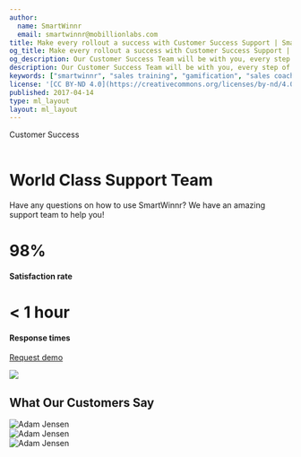 ```yaml
---
author:
  name: SmartWinnr
  email: smartwinnr@mobillionlabs.com
title: Make every rollout a success with Customer Success Support | SmartWinnr
og_title: Make every rollout a success with Customer Success Support | SmartWinnr
og_description: Our Customer Success Team will be with you, every step of the way, starting from roll-out to continuous support.
description: Our Customer Success Team will be with you, every step of the way, starting from roll-out to continuous support.
keywords: ["smartwinnr", "sales training", "gamification", "sales coaching", "sales performance", "sales enablement", "solutions", "customer support", "support services", "customer success"]
license: '[CC BY-ND 4.0](https://creativecommons.org/licenses/by-nd/4.0)'
published: 2017-04-14
type: ml_layout
layout: ml_layout
---
```


<div class="">
  <div class="ml_customer_success_top_section row padding50">
    <div class="col-lg-12 col-md-12 col-sm-12 col-xs-12">
      <div class="ml_label ml_smartpath_badge ml-margin-top-sections">Customer Success</div><br>
      <h1>World Class Support Team</h1>
      <div class="ml-font20">Have any questions on how to use SmartWinnr? We have an amazing support team to help you!</div>
      <div class="row ml-margin-top20">
        <div class="col-lg-6 col-md-6 col-sm-12 col-xs-12">
          <div class="pull-left">
            <h1>98%</h1>
            <h4>Satisfaction rate</h4>
          </div>
          <div class="pull-right">
            <h1> < 1 hour</h1>
            <h4>Response times</h4>
          </div>
        </div>
      </div>
      <p align="left" class="ml-padding-top ml-padding-bottom10"><a class="ml-button" align="center" href="/request-demo">Request demo</a></p>
    </div>
  </div>
  <img class="swoop" src="/images/swoop_mask.min.svg">
</div>

<section class="ml-background-white ml-padding-top-bottom5">
  <h1 class="ml-padding-left30">What Our Customers Say</h1> 
  <div class="row">
    <div class="col-lg-4 col-md-4 col-sm-12 col-xs-12">
      <img src="https://d2htycb3ayzv6u.cloudfront.net/Images_2020-03-23_09_45/Adam_Jensen_amarup.png" alt="Adam Jensen">
    </div>
    <div class="col-lg-4 col-md-4 col-sm-12 col-xs-12">
      <img src="https://d2htycb3ayzv6u.cloudfront.net/Images_2020-03-23_09_45/Laura_Welch_hp4kap.png" alt="Adam Jensen">
    </div>
    <div class="col-lg-4 col-md-4 col-sm-12 col-xs-12">
      <img src="https://d2htycb3ayzv6u.cloudfront.net/Images_2020-03-23_09_45/Marty_Tanner_p3js8x.png" alt="Adam Jensen">
    </div>
  </div>
</section>

<!-- <section class="ml-background-white padding50">
  <div class="row ml-margin-bottom20">
    <div class="col-lg-7 col-md-7 col-sm-12 col-xs-12">
      <h1>World Class Support Team</h1>
      <div class="ml-font20">If you have any questions on how to use SmartWinnr and whether it can benefit your organization, we have an amazing support team to help you!</div>
      <div class="row ml-margin-top20">
        <div class="col-lg-12 col-md-12 col-sm-12 col-xs-12">
          <div class="pull-left">
            <h1>98%</h1>
            <h4>Satisfaction rate</h4>
          </div>
          <div class="pull-right">
            <h1> < 1 hour</h1>
            <h4>Response times</h4>
          </div>
        </div>
      </div>
      <div class="row">
        <p align="center" class="ml-padding-top ml-padding-bottom10"><a class="ml-button-blue" align="center" href="/request-demo">Ask A Question</a></p>
      </div>
    </div>
    <div class="col-lg-5 col-md-5 col-sm-12 col-xs-12">
      <img class="" alt="Image" src="/images/home_world_class_support_team.webp">
    </div>
  </div>
</section> -->